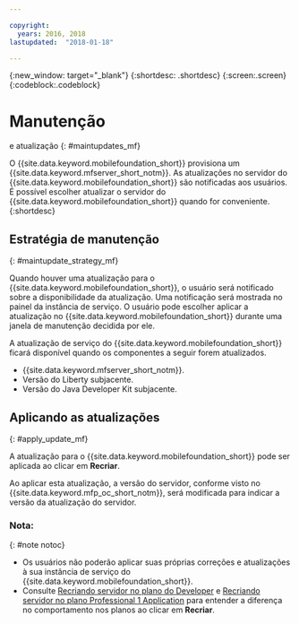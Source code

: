 ```yaml
---

copyright:
  years: 2016, 2018
lastupdated:  "2018-01-18"

---
```


{:new_window: target="_blank"}
{:shortdesc: .shortdesc}
{:screen:.screen}
{:codeblock:.codeblock}

# Manutenção
e atualização
{: #maintupdates_mf}

O {{site.data.keyword.mobilefoundation_short}} provisiona um {{site.data.keyword.mfserver_short_notm}}<!-- on {{site.data.keyword.containerlong}} as a container group-->. As
atualizações no servidor do
{{site.data.keyword.mobilefoundation_short}} são
notificadas aos usuários. É possível escolher atualizar o servidor
do {{site.data.keyword.mobilefoundation_short}} quando
for conveniente.
{:shortdesc}

## Estratégia de manutenção
{: #maintupdate_strategy_mf}

Quando houver uma atualização para o
{{site.data.keyword.mobilefoundation_short}}, o usuário será
notificado sobre a disponibilidade da atualização.  Uma notificação
será mostrada no painel da instância de serviço. O usuário pode
escolher aplicar a atualização no
{{site.data.keyword.mobilefoundation_short}} durante uma
janela de manutenção decidida por ele.

A atualização de
serviço do {{site.data.keyword.mobilefoundation_short}}
ficará disponível quando os componentes a seguir forem
atualizados.

* {{site.data.keyword.mfserver_short_notm}}.
* Versão do Liberty subjacente.
* Versão do Java Developer Kit subjacente.


## Aplicando as atualizações
{: #apply_update_mf}

A atualização para o
{{site.data.keyword.mobilefoundation_short}} pode ser
aplicada ao clicar em **Recriar**.

Ao aplicar esta atualização, a versão do servidor, conforme
visto no {{site.data.keyword.mfp_oc_short_notm}}, será
modificada para indicar a versão da atualização do servidor.

### Nota:
{: #note notoc}

* Os usuários não poderão aplicar suas próprias correções e
atualizações à sua instância de serviço do {{site.data.keyword.mobilefoundation_short}}.
* Consulte [Recriando servidor no plano do Developer](c_using_mfs_p1.html#recreate_mobilefoundation_p1) e [Recriando servidor no plano Professional 1 Application](c_using_mfs_p2.html#recreate_mobilefoundation_p2) para entender a diferença no comportamento nos planos ao clicar em **Recriar**.
